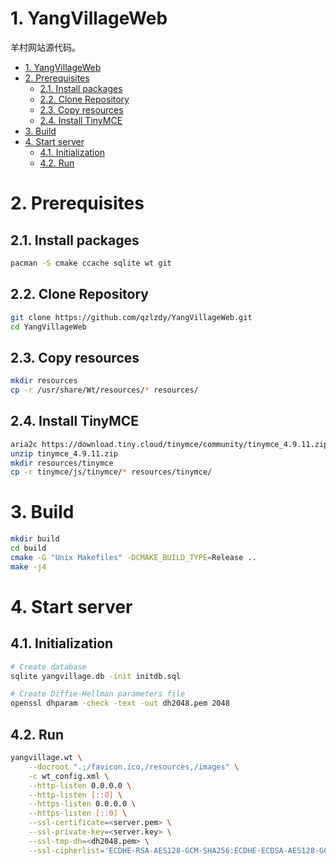 # 1. YangVillageWeb

羊村网站源代码。

- [1. YangVillageWeb](#1-yangvillageweb)
- [2. Prerequisites](#2-prerequisites)
  - [2.1. Install packages](#21-install-packages)
  - [2.2. Clone Repository](#22-clone-repository)
  - [2.3. Copy resources](#23-copy-resources)
  - [2.4. Install TinyMCE](#24-install-tinymce)
- [3. Build](#3-build)
- [4. Start server](#4-start-server)
  - [4.1. Initialization](#41-initialization)
  - [4.2. Run](#42-run)

# 2. Prerequisites

## 2.1. Install packages

```bash
pacman -S cmake ccache sqlite wt git
```

## 2.2. Clone Repository

```bash
git clone https://github.com/qzlzdy/YangVillageWeb.git
cd YangVillageWeb
```

## 2.3. Copy resources

```bash
mkdir resources
cp -r /usr/share/Wt/resources/* resources/
```

## 2.4. Install TinyMCE

```bash
aria2c https://download.tiny.cloud/tinymce/community/tinymce_4.9.11.zip
unzip tinymce_4.9.11.zip
mkdir resources/tinymce
cp -r tinymce/js/tinymce/* resources/tinymce/
```

# 3. Build

```bash
mkdir build
cd build
cmake -G "Unix Makefiles" -DCMAKE_BUILD_TYPE=Release ..
make -j4
```

# 4. Start server

## 4.1. Initialization

```bash
# Create database
sqlite yangvillage.db -init initdb.sql

# Create Diffie-Hellman parameters file
openssl dhparam -check -text -out dh2048.pem 2048
```

## 4.2. Run

```bash
yangvillage.wt \
    --docroot ".;/favicon.ico,/resources,/images" \
    -c wt_config.xml \
    --http-listen 0.0.0.0 \
    --http-listen [::0] \
    --https-listen 0.0.0.0 \
    --https-listen [::0] \
    --ssl-certificate=<server.pem> \
    --ssl-private-key=<server.key> \
    --ssl-tmp-dh=<dh2048.pem> \
    --ssl-cipherlist='ECDHE-RSA-AES128-GCM-SHA256:ECDHE-ECDSA-AES128-GCM-SHA256:ECDHE-RSA-AES256-GCM-SHA384:ECDHE-ECDSA-AES256-GCM-SHA384:DHE-RSA-AES128-GCM-SHA256:DHE-DSS-AES128-GCM-SHA256:kEDH+AESGCM:ECDHE-RSA-AES128-SHA256:ECDHE-ECDSA-AES128-SHA256:ECDHE-RSA-AES128-SHA:ECDHE-ECDSA-AES128-SHA:ECDHE-RSA-AES256-SHA384:ECDHE-ECDSA-AES256-SHA384:ECDHE-RSA-AES256-SHA:ECDHE-ECDSA-AES256-SHA:DHE-RSA-AES128-SHA256:DHE-RSA-AES128-SHA:DHE-DSS-AES128-SHA256:DHE-RSA-AES256-SHA256:DHE-DSS-AES256-SHA:DHE-RSA-AES256-SHA:AES128-GCM-SHA256:AES256-GCM-SHA384:AES128-SHA256:AES256-SHA256:AES128-SHA:AES256-SHA:AES:CAMELLIA:DES-CBC3-SHA:!aNULL:!eNULL:!EXPORT:!DES:!RC4:!MD5:!PSK:!aECDH:!EDH-DSS-DES-CBC3-SHA:!EDH-RSA-DES-CBC3-SHA:!KRB5-DES-CBC3-SHA'
```
